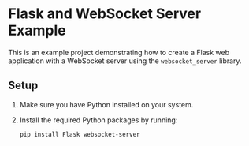# Flask and WebSocket Server Example

This is an example project demonstrating how to create a Flask web application with a WebSocket server using the `websocket_server` library.

## Setup

1. Make sure you have Python installed on your system.

2. Install the required Python packages by running:

   ```bash
   pip install Flask websocket-server
   ```
